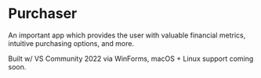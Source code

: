 # Purchaser

An important app which provides the user with valuable financial metrics, intuitive purchasing options, and more.

Built w/ VS Community 2022 via WinForms, macOS + Linux support coming soon.
